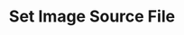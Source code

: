 ---
title: Set Image Source File
description: Set the file path for an image source (will accept image links as well)
parameters:
  - name: Connection
    import: obs-studio/connection
  - name: Scene
    import: obs-studio/scene
  - name: Source
    import: obs-studio/source
  - name: Filename
    type: String
    required: true
    description: |
      The new filepath for the image source
variables: []
csharpMethods:
  - ObsSetImageSourceFile
---